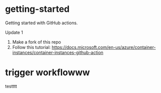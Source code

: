 # getting-started
Getting started with GitHub actions.

Update 1

1. Make a fork of this repo
2. Follow this tutorial: https://docs.microsoft.com/en-us/azure/container-instances/container-instances-github-action


# trigger workflowww
testttt
